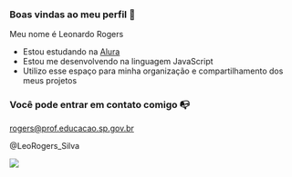 ### Boas vindas ao meu perfil 💙

Meu nome é Leonardo Rogers

- Estou estudando na [Alura](https://www.alura.com.br)
- Estou me desenvolvendo na linguagem JavaScript
- Utilizo esse espaço para minha organização e compartilhamento dos meus projetos

### Você pode entrar em contato comigo 📭

rogers@prof.educacao.sp.gov.br

@LeoRogers_Silva

![](https://media1.tenor.com/m/sCQ3CvjlrZcAAAAC/nosethehomie-zenitsu.gif)

